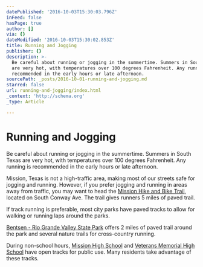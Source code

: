 ```yaml
---
datePublished: '2016-10-03T15:30:03.796Z'
inFeed: false
hasPage: true
author: []
via: {}
dateModified: '2016-10-03T15:30:02.853Z'
title: Running and Jogging
publisher: {}
description: >-
  Be careful about running or jogging in the summertime. Summers in South Texas
  are very hot, with temperatures over 100 degrees Fahrenheit. Any running is
  recommended in the early hours or late afternoon.
sourcePath: _posts/2016-10-01-running-and-jogging.md
starred: false
url: running-and-jogging/index.html
_context: 'http://schema.org'
_type: Article

---
```

# Running and Jogging

Be careful about running or jogging in the summertime. Summers in South Texas are very hot, with temperatures over 100 degrees Fahrenheit. Any running is recommended in the early hours or late afternoon.

Mission, Texas is not a high-traffic area, making most of our streets safe for jogging and running. However, if you prefer jogging and running in areas away from traffic, you may want to head the [Mission Hike and Bike Trail][0], located on South Conway Ave. The trail gives runners 5 miles of paved trail. 

If track running is preferable, most city parks have paved tracks to allow for walking or running laps around the parks. 

[Bentsen - Rio Grande Valley State Park][1] offers 2 miles of paved trail around the park and several nature trails for cross-country running. 

During non-school hours, [Mission High School][2] and [Veterans Memorial High School][3] have open tracks for public use. Many residents take advantage of these tracks.

[0]: https://sites.google.com/a/missiontexas.net/public/attractions/mission-hike-and-bike-trail
[1]: https://sites.google.com/a/missiontexas.net/public/attractions/bentsen---rio-grande-valley-state-park
[2]: https://sites.google.com/a/missiontexas.net/public/education/mission-consolidated-independent-school-district/mission-high-school
[3]: https://sites.google.com/a/missiontexas.net/public/education/mission-consolidated-independent-school-district/veterans-memorial-high-school